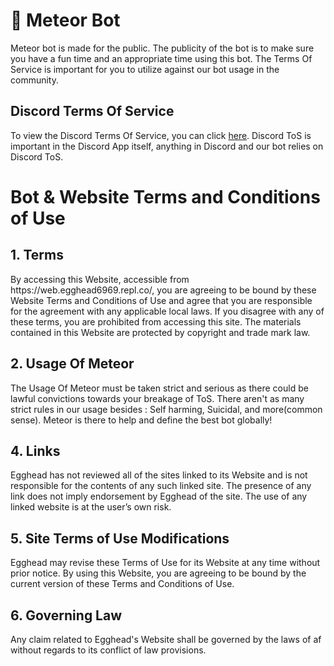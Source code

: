 # 🌠 Meteor Bot

Meteor bot is made for the public. The publicity of the bot is to make sure you have a fun time and an appropriate time using this bot. The Terms Of Service is important for you to utilize against our bot usage in the community.

## Discord Terms Of Service

To view the Discord Terms Of Service, you can click [here](https://discord.com/terms). Discord ToS is important in the Discord App itself, anything in Discord and our bot relies on Discord ToS.

## <h1>Bot & Website Terms and Conditions of Use</h1>

<h2>1. Terms</h2>

<p>By accessing this Website, accessible from https://web.egghead6969.repl.co/, you are agreeing to be bound by these Website Terms and Conditions of Use and agree that you are responsible for the agreement with any applicable local laws. If you disagree with any of these terms, you are prohibited from accessing this site. The materials contained in this Website are protected by copyright and trade mark law.</p>

<h2>2. Usage Of Meteor</h2>

<p>The Usage Of Meteor must be taken strict and serious as there could be lawful convictions towards your breakage of ToS. There aren't as many strict rules in our usage besides : Self harming, Suicidal, and more(common sense). Meteor is there to help and define the best bot globally!</p>

<h2>4. Links</h2>

<p>Egghead has not reviewed all of the sites linked to its Website and is not responsible for the contents of any such linked site. The presence of any link does not imply endorsement by Egghead of the site. The use of any linked website is at the user’s own risk.</p>

<h2>5. Site Terms of Use Modifications</h2>

<p>Egghead may revise these Terms of Use for its Website at any time without prior notice. By using this Website, you are agreeing to be bound by the current version of these Terms and Conditions of Use.</p>

<h2>6. Governing Law</h2>

<p>Any claim related to Egghead's Website shall be governed by the laws of af without regards to its conflict of law provisions.</p>
